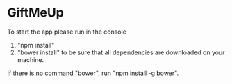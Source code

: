 GiftMeUp
========

To start the app please run in the console
 1. "npm install"
 2. "bower install"
to be sure that all dependencies are downloaded on your machine.

If there is no command "bower", run "npm install -g bower".